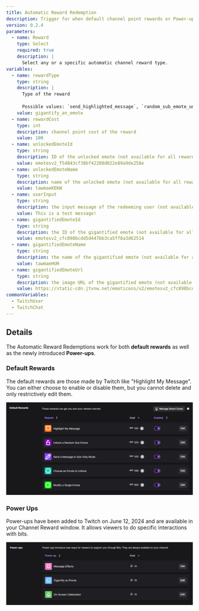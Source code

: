 ```yaml
---
title: Automatic Reward Redemption
description: Trigger for when default channel point rewards or Power-ups have been used
version: 0.2.4
parameters:
  - name: Reward
    type: Select
    required: true
    description: |
      Select any or a specific automatic channel reward type.
variables:
  - name: rewardType
    type: string
    description: |
      Type of the reward
    
      Possible values: `send_highlighted_message`, `random_sub_emote_unlock`, `chosen_sub_emote_unlock`, `chosen_modified_sub_emote_unlock`, `single_message_bypass_sub_mode`, `message_effect`, `gigantify_an_emote`, `celebration`
    value: gigantify_an_emote
  - name: rewardCost
    type: int
    description: channel point cost of the reward
    value: 100
  - name: unlockedEmoteId
    type: string
    description: ID of the unlocked emote (not available for all reward types)
    value: emotesv2_f5d843cf38bf42208d022e89a9de258e
  - name: unlockedEmoteName
    type: string
    description: name of the unlocked emote (not available for all reward types)
    value: tawmaeKEKW
  - name: userInput
    type: string
    description: the input message of the redeeming user (not available for all reward types)
    value: This is a test message!
  - name: gigantifiedEmoteId
    type: string
    description: the ID of the gigantified emote (not available for all reward types)
    value: emotesv2_cfc898bcdd5d447bb3ca5ff8a3d62514
  - name: gigantifiedEmoteName
    type: string
    description: the name of the gigantified emote (not available for all reward types)
    value: tawmaeHUH
  - name: gigantifiedEmoteUrl
    type: string
    description: the image URL of the gigantified emote (not available for all reward types)
    value: https://static-cdn.jtvnw.net/emoticons/v2/emotesv2_cfc898bcdd5d447bb3ca5ff8a3d62514/default/dark/3.0
commonVariables:
  - TwitchUser
  - TwitchChat
---
```


## Details
The Automatic Reward Redemptions work for both **default rewards** as well as the newly introduced **Power-ups**.

### Default Rewards
The default rewards are those made by Twitch like "Highlight My Message". You can either choose to enable or disable them, but you cannot delete and only restrictively edit them.

![Default Rewards](../assets/default_rewards.png)

### Power Ups
Power-ups have been added to Twitch on June 12, 2024 and are available in your Channel Reward window. It allows viewers to do specific interactions with bits.

![Default Rewards](../assets/power_ups.png)
